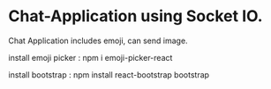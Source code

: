 ﻿# Chat-Application using Socket IO. 
 Chat Application includes emoji, can send image.
 
install emoji picker : npm i emoji-picker-react

install bootstrap : npm install react-bootstrap bootstrap


